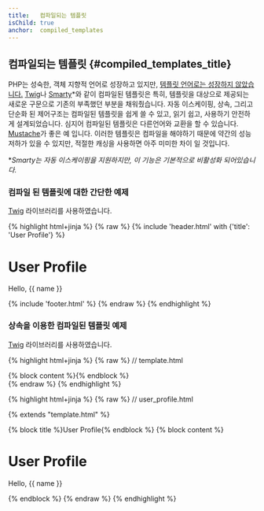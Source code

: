 ```yaml
---
title:   컴파일되는 템플릿
isChild: true
anchor:  compiled_templates
---
```


## 컴파일되는 템플릿 {#compiled_templates_title}

PHP는 성숙한, 객체 지향적 언어로 성장하고 있지만, [템플릿 언어로는 성장하지 않았습니다.][article_templating_engines]
[Twig]나 [Smarty]*와 같이 컴파일된 템플릿은 특히, 템플릿을 대상으로 제공되는 새로운 구문으로 기존의 부족했던 부분을
채워줬습니다. 자동 이스케이핑, 상속, 그리고 단순화 된 제어구조는 컴파일된 템플릿을 쉽게 쓸 수 있고, 읽기 쉽고,
사용하기 안전하게 설계되었습니다. 심지어 컴파일된 템플릿은 다른언어와 교환을 할 수 있습니다. [Mustache]가 좋은 예
입니다. 이러한 템플릿은 컴파일을 해야하기 때문에 약간의 성능저하가 있을 수 있지만, 적절한 캐싱을 사용하면 아주 미미한
차이 일 것입니다.

**Smarty는 자동 이스케이핑을 지원하지만, 이 기능은 기본적으로 비활성화 되어있습니다.*

### 컴파일 된 템플릿에 대한 간단한 예제

[Twig] 라이브러리를 사용하였습니다.

{% highlight html+jinja %}
{% raw %}
{% include 'header.html' with {'title': 'User Profile'} %}

<h1>User Profile</h1>
<p>Hello, {{ name }}</p>

{% include 'footer.html' %}
{% endraw %}
{% endhighlight %}

### 상속을 이용한 컴파일된 템플릿 예제

[Twig] 라이브러리를 사용하였습니다.

{% highlight html+jinja %}
{% raw %}
// template.html

<html>
<head>
    <title>{% block title %}{% endblock %}</title>
</head>
<body>

<main>
    {% block content %}{% endblock %}
</main>

</body>
</html>
{% endraw %}
{% endhighlight %}

{% highlight html+jinja %}
{% raw %}
// user_profile.html

{% extends "template.html" %}

{% block title %}User Profile{% endblock %}
{% block content %}
    <h1>User Profile</h1>
    <p>Hello, {{ name }}</p>
{% endblock %}
{% endraw %}
{% endhighlight %}


[article_templating_engines]: http://fabien.potencier.org/article/34/templating-engines-in-php
[Twig]: http://twig.sensiolabs.org/
[Smarty]: http://www.smarty.net/
[Mustache]: http://mustache.github.io/
